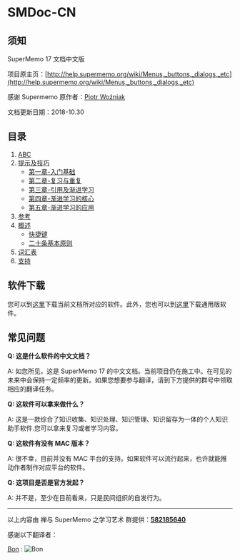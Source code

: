 # SMDoc-CN
## 须知

SuperMemo 17 文档中文版

项目原主页：[http://help.supermemo.org/wiki/Menus,_buttons,_dialogs,_etc](http://help.supermemo.org/wiki/Menus,_buttons,_dialogs,_etc)

感谢 Supermemo 原作者：[Piotr Woźniak](https://www.supermemo.com/english/company/wozniak.htm)

文档更新日期：2018-10.30

## 目录

1. [ABC]()
2. [提示及技巧]()
   - [第一章-入门基础](https://github.com/Quorafind/SMDoc-CN/blob/master/%E6%8F%90%E7%A4%BA%E5%8F%8A%E6%8A%80%E5%B7%A7/%E7%AC%AC%E4%B8%80%E7%AB%A0-%E6%B8%90%E8%BF%9B%E5%AD%A6%E4%B9%A0%E5%85%A5%E9%97%A8.md)
   - [第二章-复习与重复](https://github.com/Quorafind/SMDoc-CN/blob/master/%E6%8F%90%E7%A4%BA%E5%8F%8A%E6%8A%80%E5%B7%A7/%E7%AC%AC%E4%BA%8C%E7%AB%A0-%E9%87%8D%E5%A4%8D%E4%B8%8E%E5%A4%8D%E4%B9%A0.md)
   - [第三章-引用及渐进学习](https://github.com/Quorafind/SMDoc-CN/blob/master/%E6%8F%90%E7%A4%BA%E5%8F%8A%E6%8A%80%E5%B7%A7/%E7%AC%AC%E4%B8%89%E7%AB%A0-%E5%BC%95%E7%94%A8%E5%8F%8A%E6%B8%90%E8%BF%9B%E5%AD%A6%E4%B9%A0.md)
   - [第四章-渐进学习的核心](https://github.com/Quorafind/SMDoc-CN/blob/master/%E6%8F%90%E7%A4%BA%E5%8F%8A%E6%8A%80%E5%B7%A7/%E7%AC%AC%E5%9B%9B%E7%AB%A0-%E6%B8%90%E8%BF%9B%E5%AD%A6%E4%B9%A0%E7%9A%84%E6%A0%B8%E5%BF%83.md)
   - [第五章-渐进学习的应用](https://github.com/Quorafind/SMDoc-CN/blob/master/%E6%8F%90%E7%A4%BA%E5%8F%8A%E6%8A%80%E5%B7%A7/%E7%AC%AC%E4%BA%94%E7%AB%A0-%E6%B8%90%E8%BF%9B%E5%AD%A6%E4%B9%A0%E7%9A%84%E5%BA%94%E7%94%A8.md)
3. [参考]()
4. [概述]()
   - [快捷键](https://github.com/Quorafind/SMDoc-CN/blob/master/%E6%A6%82%E8%BF%B0/Keyboard-shortcuts.md)
   - [二十条基本原则](https://github.com/Quorafind/SMDoc-CN/blob/master/%E6%A6%82%E8%BF%B0/20rules.md)
5. [词汇表](https://github.com/Quorafind/SMDoc-CN/blob/master/%E8%AF%8D%E6%B1%87%E8%A1%A8/%E8%AF%8D%E6%B1%87%E8%A1%A8.md)
6. [支持]()

## 软件下载

您可以到[这里](http://www.super-memo.com/supermemo17.html)下载当前文档所对应的软件。此外，您也可以到[这里](http://www.super-memo.com/supermemo17.html)下载通用版软件。

## 常见问题

**Q: 这是什么软件的中文文档？**

A: 如您所见，这是 SuperMemo 17 的中文文档。当前项目仍在施工中。在可见的未来中会保持一定频率的更新。如果您想要参与翻译，请到下方提供的群号中领取相应的翻译任务。

**Q: 这软件可以拿来做什么？**

A: 这是一款综合了知识收集、知识处理、知识管理、知识留存为一体的个人知识助手软件.您可以拿来复习或者学习内容。

**Q: 这软件有没有 MAC 版本？**

A: 很不幸，目前并没有 MAC 平台的支持。如果软件可以流行起来，也许就能推动作者制作对应平台的软件。

**Q: 这项目是否是官方发起？**

A: 并不是，至少在目前看来，只是民间组织的自发行为。

------

以上内容由 禅与 SuperMemo 之学习艺术 群提供：[**582185640**](https://jq.qq.com/?_wv=1027&k=5TZ1lgu)



感谢以下翻译者：

[Bon](mailto:bonopengate@gmail.com) : ![Bon](https://i.loli.net/2018/10/23/5bcf31e13ed91.jpeg)

